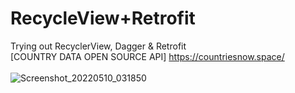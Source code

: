 # RecycleView+Retrofit
Trying out RecyclerView, Dagger &amp; Retrofit<br>
[COUNTRY DATA OPEN SOURCE API] https://countriesnow.space/<br><br>
![Screenshot_20220510_031850](https://user-images.githubusercontent.com/49708426/167582891-53701497-575d-4cec-bf79-feaa1560ded8.png)

